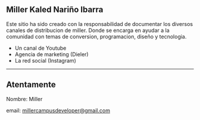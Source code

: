 ## Miller Kaled Nariño Ibarra

Este sitio ha sido creado con la responsabilidad de documentar los diversos canales de distribucion de miller. Donde se encarga en ayudar a la comunidad con temas de conversion, programacion, diseño y tecnologia.

- Un canal de Youtube
- Agencia de marketing (Dieler)
- La red social (Instagram)
-----

## Atentamente 

Nombre: Miller

email: millercampusdeveloper@gmail.com
